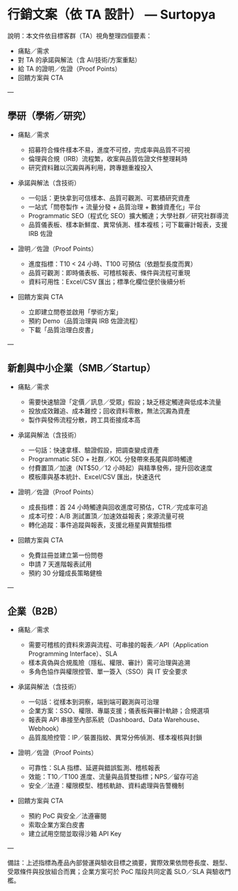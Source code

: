 # 行銷文案（依 TA 設計） — Surtopya

說明：本文件依目標客群（TA）視角整理四個要素：
- 痛點／需求
- 對 TA 的承諾與解法（含 AI/技術/方案重點）
- 給 TA 的證明／佐證（Proof Points）
- 回饋方案與 CTA

—

## 學研（學術／研究）

- 痛點／需求
  - 招募符合條件樣本不易，進度不可控，完成率與品質不可視
  - 倫理與合規（IRB）流程繁，收案與品質佐證文件整理耗時
  - 研究資料難以沉澱與再利用，跨專題重複投入

- 承諾與解法（含技術）
  - 一句話：更快拿到可信樣本、品質可觀測、可累積研究資產
  - 一站式「問卷製作 + 流量分發 + 品質治理 + 數據資產化」平台
  - Programmatic SEO（程式化 SEO）擴大觸達；大學社群／研究社群導流
  - 品質儀表板、樣本新鮮度、異常偵測、樣本複核；可下載審計報表，支援 IRB 佐證

- 證明／佐證（Proof Points）
  - 進度指標：T10 < 24 小時、T100 可預估（依題型長度而異）
  - 品質可觀測：即時儀表板、可稽核報表、條件與流程可重現
  - 資料可用性：Excel/CSV 匯出；標準化欄位便於後續分析

- 回饋方案與 CTA
  - 立即建立問卷並啟用「學術方案」
  - 預約 Demo（品質治理與 IRB 佐證流程）
  - 下載「品質治理白皮書」

—

## 新創與中小企業（SMB／Startup）

- 痛點／需求
  - 需要快速驗證「定價／訊息／受眾」假設；缺乏穩定觸達與低成本流量
  - 投放成效難追、成本難控；回收資料零散，無法沉澱為資產
  - 製作與發佈流程分散，跨工具銜接成本高

- 承諾與解法（含技術）
  - 一句話：快速拿樣、驗證假設，把調查變成資產
  - Programmatic SEO + 社群／KOL 分發帶來長尾與即時觸達
  - 付費置頂／加速（NT$50／12 小時起）與精準發佈，提升回收速度
  - 模板庫與基本統計、Excel/CSV 匯出，快速迭代

- 證明／佐證（Proof Points）
  - 成長指標：首 24 小時觸達與回收進度可預估，CTR／完成率可追
  - 成本可控：A/B 測試置頂／加速效益報表；來源流量可視
  - 轉化追蹤：事件追蹤與報表，支援北極星與實驗指標

- 回饋方案與 CTA
  - 免費註冊並建立第一份問卷
  - 申請 7 天進階報表試用
  - 預約 30 分鐘成長策略健檢

—

## 企業（B2B）

- 痛點／需求
  - 需要可稽核的資料來源與流程、可串接的報表／API（Application Programming Interface）、SLA
  - 樣本真偽與合規風險（隱私、權限、審計）需可治理與追溯
  - 多角色協作與權限控管、單一簽入（SSO）與 IT 安全要求

- 承諾與解法（含技術）
  - 一句話：從樣本到洞察，端到端可觀測與可治理
  - 企業方案：SSO、權限、專屬支援；儀表板與審計軌跡；合規選項
  - 報表與 API 串接至內部系統（Dashboard、Data Warehouse、Webhook）
  - 品質風險控管：IP／裝置指紋、異常分佈偵測、樣本複核與封鎖

- 證明／佐證（Proof Points）
  - 可靠性：SLA 指標、延遲與錯誤監測、稽核報表
  - 效能：T10／T100 進度、流量與品質雙指標；NPS／留存可追
  - 安全／法遵：權限模型、稽核軌跡、資料處理與告警機制

- 回饋方案與 CTA
  - 預約 PoC 與安全／法遵審閱
  - 索取企業方案白皮書
  - 建立試用空間並取得沙箱 API Key

—

備註：上述指標為產品內部營運與驗收目標之摘要，實際效果依問卷長度、題型、受眾條件與投放組合而異；企業方案可於 PoC 階段共同定義 SLO／SLA 與驗收門檻。

